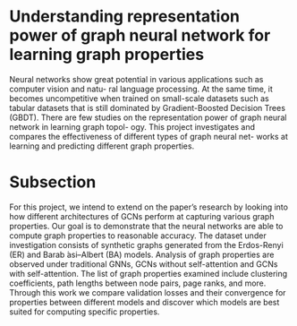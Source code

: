 # Understanding representation power of graph neural network for learning graph properties

Neural networks show great potential in various applications such as computer vision and natu-
ral language processing. At the same time, it becomes uncompetitive when trained on small-scale
datasets such as tabular datasets that is still dominated by Gradient-Boosted Decision Trees (GBDT).
There are few studies on the representation power of graph neural network in learning graph topol-
ogy. This project investigates and compares the effectiveness of different types of graph neural net-
works at learning and predicting different graph properties.  

# Subsection  

For this project, we intend to extend on the paper’s research by looking into how different architectures of GCNs
perform at capturing various graph properties. Our goal is to demonstrate that the neural networks are able to compute
graph properties to reasonable accuracy.
The dataset under investigation consists of synthetic graphs generated from the Erdos-Renyi (ER) and Barab ́asi–Albert
(BA) models. Analysis of graph properties are observed under traditional GNNs, GCNs without self-attention and
GCNs with self-attention. The list of graph properties examined include clustering coefficients, path lengths between
node pairs, page ranks, and more.
Through this work we compare validation losses and their convergence for properties between different models and
discover which models are best suited for computing specific properties.
